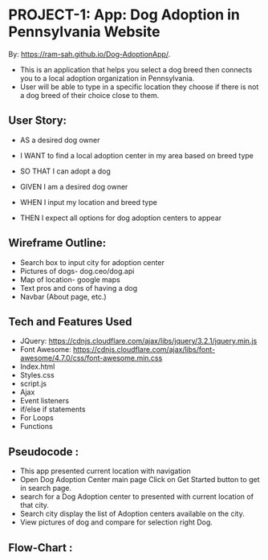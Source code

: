 # PROJECT-1: App: Dog Adoption in Pennsylvania Website
By: https://ram-sah.github.io/Dog-AdoptionApp/.

* This is an application that helps you select a dog breed then connects you to a local adoption organization in Pennsylvania.
* User will be able to type in a specific location they choose if there is not a dog breed of their choice close to them.

## User Story:
* AS a desired dog owner
* I WANT to find a local adoption center in my area based on breed type

* SO THAT I can adopt a dog
* GIVEN I am a desired dog owner
* WHEN I input my location and breed type
* THEN I expect all options for dog adoption centers to appear

## Wireframe Outline:
* Search box to input city for adoption center
* Pictures of dogs- dog.ceo/dog.api
* Map of location- google maps
* Text pros and cons of having a dog
* Navbar (About page, etc.)

## Tech and Features Used 
* JQuery: https://cdnjs.cloudflare.com/ajax/libs/jquery/3.2.1/jquery.min.js
* Font Awesome: https://cdnjs.cloudflare.com/ajax/libs/font-awesome/4.7.0/css/font-awesome.min.css
* Index.html
* Styles.css
* script.js
* Ajax
* Event listeners 
* if/else if statements 
* For Loops 
* Functions 

## Pseudocode : 

* This app presented current location with navigation 
* Open Dog Adoption Center main page Click on Get Started button to get in search page.
* search for a Dog Adoption center to presented with current location of that city.
* Search city display the list of Adoption centers available on the city. 
* View pictures of dog and compare for selection right Dog.
 
## Flow-Chart : 



